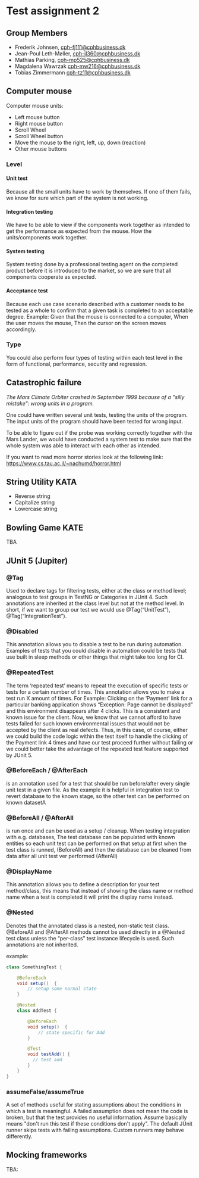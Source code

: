 # Test assignment 2

## Group Members

- Frederik Johnsen, cph-fj111@cphbusiness.dk
- Jean-Poul Leth-Møller, cph-jl360@cphbusiness.dk
- Mathias Parking, cph-mp525@cphbusiness.dk
- Magdalena Wawrzak cph-mw216@cphbusiness.dk
- Tobias Zimmermann cph-tz11@cphbusiness.dk

## Computer mouse

Computer mouse units:

- Left mouse button
- Right mouse button
- Scroll Wheel
- Scroll Wheel button
- Move the mouse to the right, left, up, down (reaction)
- Other mouse buttons

### Level

#### Unit test

Because all the small units have to work by themselves. If one of them fails, we know for sure which part of the system is not working.

#### Integration testing

We have to be able to view if the components work together as intended to get the performance as expected from the mouse.
How the units/components work together.

#### System testing

System testing done by a professional testing agent on the completed product before it is introduced to the market, so we are sure that all components cooperate as expected.

#### Acceptance test

Because each use case scenario described with a customer needs to be tested as a whole to confirm that a given task is completed to an acceptable degree.
Example:
Given that the mouse is connected to a computer,
When the user moves the mouse,
Then the cursor on the screen moves accordingly.

### Type

You could also perform four types of testing within each test level in the form of functional, performance, security and regression.

## Catastrophic failure

_The Mars Climate Orbiter crashed in September 1999 because of a "silly mistake": wrong units in a program._

One could have written several unit tests, testing the units of the program. The input units of the program should have been tested for wrong input.

To be able to figure out if the probe was working correctly together with the Mars Lander, we would have conducted a system test to make sure that the whole system was able to interact with each other as intended.

If you want to read more horror stories look at the following link: https://www.cs.tau.ac.il/~nachumd/horror.html

## String Utility KATA

- Reverse string 
- Capitalize string
- Lowercase string

## Bowling Game KATE

TBA

## JUnit 5 (Jupiter)

### @Tag

Used to declare tags for filtering tests, either at the class or method level; analogous to test groups in TestNG or Categories in JUnit 4. Such annotations are inherited at the class level but not at the method level. In short, if we want to group our test we would use @Tag(“UnitTest”), @Tag(“IntegrationTest”).

### @Disabled

This annotation allows you to disable a test to be run during automation. Examples of tests that you could disable in automation could be tests that use built in sleep methods or other things that might take too long for CI.

### @RepeatedTest

The term ‘repeated test’ means to repeat the execution of specific tests or tests for a certain number of times. This annotation allows you to make a test run X amount of times.
For Example: Clicking on the ‘Payment’ link for a particular banking application shows “Exception: Page cannot be displayed” and this environment disappears after 4 clicks. This is a consistent and known issue for the client.
Now, we know that we cannot afford to have tests failed for such known environmental issues that would not be accepted by the client as real defects.
Thus, in this case, of course, either we could build the code logic within the test itself to handle the clicking of the Payment link 4 times and have our test proceed further without failing or we could better take the advantage of the repeated test feature supported by JUnit 5.

### @BeforeEach / @AfterEach

is an annotation used for a test that should be run before/after every single unit test in a given file. As the example it is helpful in integration test to revert database to the known stage, so the other test can be performed on known datasetA

### @BeforeAll / @AfterAll

is run once and can be used as a setup / cleanup. When testing integration with e.g. databases, The test database can be populated with known entities so each unit test can be performed on that setup at first when the test class is runned, (BeforeAll) and then the database can be cleaned from data after all unit test ver performed (AfterAll)

### @DisplayName

This annotation allows you to define a description for your test method/class, this means that instead of showing the class name or method name when a test is completed it will print the display name instead.

### @Nested

Denotes that the annotated class is a nested, non-static test class. @BeforeAll and @AfterAll methods cannot be used directly in a @Nested test class unless the “per-class” test instance lifecycle is used. Such annotations are not inherited.

example:

```java
class SomethingTest {

    @BeforeEach
    void setup()  {
        // setup some normal state
    }

    @Nested
    class AddTest {

        @BeforeEach
        void setup()  {
            // state specific for Add
        }

        @Test
        void testAdd() {
          // test add
        }
    }
}

```

### assumeFalse/assumeTrue

A set of methods useful for stating assumptions about the conditions in which a test is meaningful. A failed assumption does not mean the code is broken, but that the test provides no useful information. Assume basically means "don't run this test if these conditions don't apply". The default JUnit runner skips tests with failing assumptions. Custom runners may behave differently.

## Mocking frameworks

TBA: